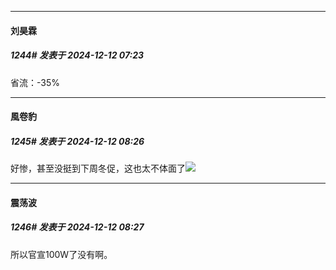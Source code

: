 ﻿
*****

####  刘昊霖  
##### 1244#       发表于 2024-12-12 07:23

省流：-35%


*****

####  風卷豹  
##### 1245#       发表于 2024-12-12 08:26

好惨，甚至没挺到下周冬促，这也太不体面了<img src="https://static.saraba1st.com/image/smiley/face2017/053.png" referrerpolicy="no-referrer">

*****

####  震荡波  
##### 1246#       发表于 2024-12-12 08:27

所以官宣100W了没有啊。

